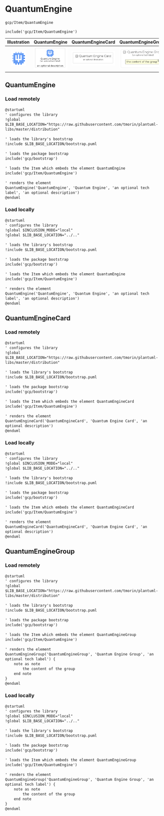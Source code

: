 # QuantumEngine


```text
gcp/Item/QuantumEngine
```

```text
include('gcp/Item/QuantumEngine')
```



| Illustration | QuantumEngine | QuantumEngineCard | QuantumEngineGroup |
| :---: | :---: | :---: | :---: |
| ![illustration for Illustration](../../gcp/Item/QuantumEngine.png) | ![illustration for QuantumEngine](../../gcp/Item/QuantumEngine.Local.png) | ![illustration for QuantumEngineCard](../../gcp/Item/QuantumEngineCard.Local.png) | ![illustration for QuantumEngineGroup](../../gcp/Item/QuantumEngineGroup.Local.png) |




## QuantumEngine

### Load remotely
```plantuml
@startuml
' configures the library
!global $LIB_BASE_LOCATION="https://raw.githubusercontent.com/tmorin/plantuml-libs/master/distribution"

' loads the library's bootstrap
!include $LIB_BASE_LOCATION/bootstrap.puml

' loads the package bootstrap
include('gcp/bootstrap')

' loads the Item which embeds the element QuantumEngine
include('gcp/Item/QuantumEngine')

' renders the element
QuantumEngine('QuantumEngine', 'Quantum Engine', 'an optional tech label', 'an optional description')
@enduml
```

### Load locally
```plantuml
@startuml
' configures the library
!global $INCLUSION_MODE="local"
!global $LIB_BASE_LOCATION="../.."

' loads the library's bootstrap
!include $LIB_BASE_LOCATION/bootstrap.puml

' loads the package bootstrap
include('gcp/bootstrap')

' loads the Item which embeds the element QuantumEngine
include('gcp/Item/QuantumEngine')

' renders the element
QuantumEngine('QuantumEngine', 'Quantum Engine', 'an optional tech label', 'an optional description')
@enduml
```

## QuantumEngineCard

### Load remotely
```plantuml
@startuml
' configures the library
!global $LIB_BASE_LOCATION="https://raw.githubusercontent.com/tmorin/plantuml-libs/master/distribution"

' loads the library's bootstrap
!include $LIB_BASE_LOCATION/bootstrap.puml

' loads the package bootstrap
include('gcp/bootstrap')

' loads the Item which embeds the element QuantumEngineCard
include('gcp/Item/QuantumEngine')

' renders the element
QuantumEngineCard('QuantumEngineCard', 'Quantum Engine Card', 'an optional description')
@enduml
```

### Load locally
```plantuml
@startuml
' configures the library
!global $INCLUSION_MODE="local"
!global $LIB_BASE_LOCATION="../.."

' loads the library's bootstrap
!include $LIB_BASE_LOCATION/bootstrap.puml

' loads the package bootstrap
include('gcp/bootstrap')

' loads the Item which embeds the element QuantumEngineCard
include('gcp/Item/QuantumEngine')

' renders the element
QuantumEngineCard('QuantumEngineCard', 'Quantum Engine Card', 'an optional description')
@enduml
```

## QuantumEngineGroup

### Load remotely
```plantuml
@startuml
' configures the library
!global $LIB_BASE_LOCATION="https://raw.githubusercontent.com/tmorin/plantuml-libs/master/distribution"

' loads the library's bootstrap
!include $LIB_BASE_LOCATION/bootstrap.puml

' loads the package bootstrap
include('gcp/bootstrap')

' loads the Item which embeds the element QuantumEngineGroup
include('gcp/Item/QuantumEngine')

' renders the element
QuantumEngineGroup('QuantumEngineGroup', 'Quantum Engine Group', 'an optional tech label') {
    note as note
        the content of the group
    end note
}
@enduml
```

### Load locally
```plantuml
@startuml
' configures the library
!global $INCLUSION_MODE="local"
!global $LIB_BASE_LOCATION="../.."

' loads the library's bootstrap
!include $LIB_BASE_LOCATION/bootstrap.puml

' loads the package bootstrap
include('gcp/bootstrap')

' loads the Item which embeds the element QuantumEngineGroup
include('gcp/Item/QuantumEngine')

' renders the element
QuantumEngineGroup('QuantumEngineGroup', 'Quantum Engine Group', 'an optional tech label') {
    note as note
        the content of the group
    end note
}
@enduml
```

